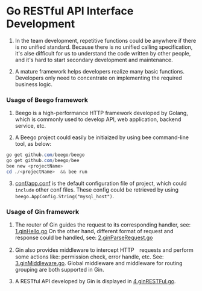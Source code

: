 # Go RESTful API Interface Development

1. In the team development, repetitive functions could be anywhere if there is no unified standard. Because there is no unified calling specification, it's alse difficult for us to understand the code written by other people, and it's hard to start secondary development and maintenance. 

2. A mature framework helps developers realize many basic functions. Developers only need to concentrate on implementing the required business logic.

### Usage of Beego framework

1. Beego is a high-performance HTTP framework developed by Golang, which is commonly used to develop API, web application, backend service, etc. 

2. A Beego project could easily be initiaized by using bee command-line tool, as below:
```powershell
go get github.com/beego/beego
go get github.com/beego/bee
bee new <projectName>
cd ./<projectName>  && bee run
```

3. [conf/app.conf](https://github.com/HoffmanZheng/Golang-Demo/blob/master/Go_Web_in_Action/chapter_8_go_RESTful/beego-project/conf/app.conf) is the default configuration file of project, which could `include` other conf files. These config could be retrieved by using `beego.AppConfig.String("mysql_host")`.

### Usage of Gin framework

1. The router of Gin guides the request to its corresponding handler, see: [1.ginHello.go](https://github.com/HoffmanZheng/Golang-Demo/blob/master/Go_Web_in_Action/chapter_8_go_RESTful/1.ginHello.go) On the other hand, different format of request and response could be handled, see: [2.ginParseRequest.go](https://github.com/HoffmanZheng/Golang-Demo/blob/master/Go_Web_in_Action/chapter_8_go_RESTful/2.ginParseRequest.go)

2. Gin also provides middleware to intercept HTTP　requests and perform some actions like: permission check, error handle, etc. See: [3.ginMiddleware.go](https://github.com/HoffmanZheng/Golang-Demo/blob/master/Go_Web_in_Action/chapter_8_go_RESTful/3.ginMiddleware.go). Global middleware and middleware for routing grouping are both supported in Gin.

3. A RESTful API developed by Gin is displayed in [4.ginRESTFul.go](https://github.com/HoffmanZheng/Golang-Demo/blob/master/Go_Web_in_Action/chapter_8_go_RESTful/4.ginRESTFul.go).